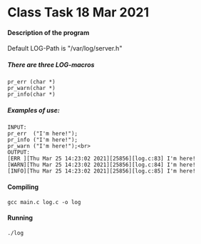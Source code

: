 # Class Task 18 Mar 2021
#### Description of the program
Default LOG-Path is "/var/log/server.h"<br>


##### There are three LOG-macros
	pr_err (char *)
	pr_warn(char *)
	pr_info(char *)

##### Examples of use:
	INPUT:
	pr_err  ("I'm here!");
	pr_info ("I'm here!");
	pr_warn ("I'm here!");<br>
	OUTPUT:
	[ERR ][Thu Mar 25 14:23:02 2021][25856][log.c:83] I'm here!
	[WARN][Thu Mar 25 14:23:02 2021][25856][log.c:84] I'm here!
	[INFO][Thu Mar 25 14:23:02 2021][25856][log.c:85] I'm here!


#### Compiling
	gcc main.c log.c -o log
	
#### Running
	./log
